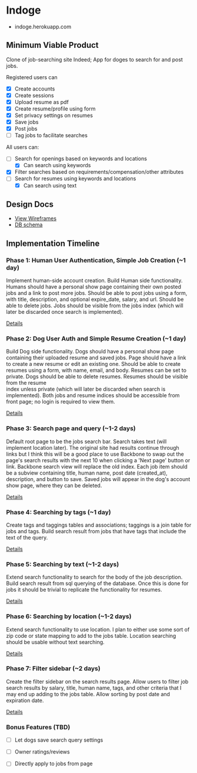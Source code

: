 # Indoge

- indoge.herokuapp.com

## Minimum Viable Product
Clone of job-searching site Indeed; App for doges to search for and post jobs.

Registered users can
- [x] Create accounts
- [x] Create sessions
- [x] Upload resume as pdf
- [x] Create resume/profile using form
- [x] Set privacy settings on resumes
- [x] Save jobs
- [x] Post jobs
- [ ] Tag jobs to facilitate searches

All users can:
- [ ] Search for openings based on keywords and locations
  - [x] Can search using keywords
- [x] Filter searches based on requirements/compensation/other attributes
- [ ] Search for resumes using keywords and locations
  - [x] Can search using text

## Design Docs
* [View Wireframes][views]
* [DB schema][schema]

[views]: ./docs/views.md
[schema]: ./docs/schema.md

## Implementation Timeline

### Phase 1: Human User Authentication, Simple Job Creation (~1 day)
Implement human-side account creation. Build Human side functionality. Humans
should have a personal show page containing their own posted jobs and a link
to post more jobs. Should be able to post jobs using a form, with title,
description, and optional expire_date, salary, and url. Should be able to
delete jobs. Jobs should be visible from the jobs index (which will later be
discarded once search is implemented).

[Details][phase-one]

### Phase 2: Dog User Auth and Simple Resume Creation (~1 day)
Build Dog side functionality. Dogs should have a personal show page
containing their uploaded resume and saved jobs. Page should have a link to
create a new resume or edit an existing one. Should be able to create resumes
using a form, with name, email, and body. Resumes can be set to private. Dogs
should be able to delete resumes. Resumes should be visible from the resume  
index unless private (which will later be discarded when search is
implemented). Both jobs and resume indices should be accessible from front
page; no login is required to view them.

[Details][phase-two]

### Phase 3: Search page and query (~1-2 days)
Default root page to be the jobs search bar. Search takes text (will implement
location later). The original site had results continue through links but I
think this will be a good place to use Backbone to swap out the page's search
results with the next 10 when clicking a 'Next page' button or link. Backbone
search view will replace the old index. Each job item should be a subview
containing title, human name, post date (created_at), description, and button
to save. Saved jobs will appear in the dog's account show page, where they can
be deleted.

[Details][phase-three]

### Phase 4: Searching by tags (~1 day)
Create tags and taggings tables and associations; taggings is a join table for
jobs and tags. Build search result from jobs that have tags that include the
text of the query.

[Details][phase-four-five-six]

### Phase 5: Searching by text (~1-2 days)
Extend search functionality to search for the body of the job description.
Build search result from sql querying of the database. Once this is done for
jobs it should be trivial to replicate the functionality for resumes.

[Details][phase-four-five-six]

### Phase 6: Searching by location (~1-2 days)
Extend search functionality to use location. I plan to either use some sort of
zip code or state mapping to add to the jobs table. Location searching should
be usable without text searching.

[Details][phase-four-five-six]

### Phase 7: Filter sidebar (~2 days)
Create the filter sidebar on the search results page. Allow users to filter job
search results by salary, title, human name, tags, and other criteria that I
may end up adding to the jobs table. Allow sorting by post date and expiration
date.

[Details][phase-seven]

### Bonus Features (TBD)
- [ ] Let dogs save search query settings
- [ ] Owner ratings/reviews
- [ ] Directly apply to jobs from page


[phase-one]: ./docs/phases/phase1.md
[phase-two]: ./docs/phases/phase2.md
[phase-three]: ./docs/phases/phase3.md
[phase-four-five-six]: ./docs/phases/phase456.md
[phase-seven]: ./docs/phases/phase7.md

